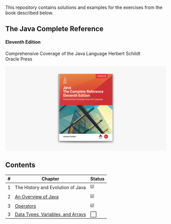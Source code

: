 This repository contains solutions and examples for the exercises from the book described below.

## The Java Complete Reference
#### Eleventh Edition

Comprehensive Coverage of the Java Language
Herbert Schildt\
Oracle Press

[![Java - A Beginner's Guide Herbert Schildt](./javaCompleteReference.jpg)
](https://www.amazon.com/Java-Complete-Reference-Eleventh/dp/1260440230)
## Contents

| # | Chapter | Status |
| --- | --- | --- | 
| 1 | The History and Evolution of Java | :ballot_box_with_check: | 
| 2 | [An Overview of Java](src/chapter2) | :ballot_box_with_check: | 
| 3 | [Operators](src/chapter3) | :ballot_box_with_check: | 
| 3 | [Data Types, Variables, and Arrays](src/chapter4) | :white_large_square: | 

